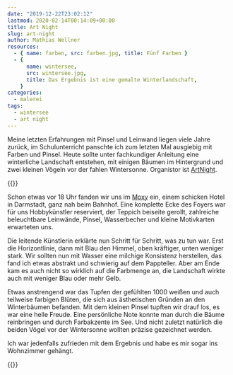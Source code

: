 ```yaml
---
date: "2019-12-22T23:02:12"
lastmod: 2020-02-14T00:14:09+00:00
title: Art Night
slug: art-night
author: Mathias Wellner
resources:
  - { name: farben, src: farben.jpg, title: Fünf Farben }
  - {
      name: wintersee,
      src: wintersee.jpg,
      title: Das Ergebnis ist eine gemalte Winterlandschaft,
    }
categories:
  - malerei
tags:
  - wintersee
  - art night
---
```


Meine letzten Erfahrungen mit Pinsel und Leinwand liegen viele Jahre zurück, im Schulunterricht panschte ich zum letzten Mal ausgiebig mit Farben und Pinsel. Heute sollte unter fachkundiger Anleitung eine winterliche Landschaft entstehen, mit einigen Bäumen im Hintergrund und zwei kleinen Vögeln vor der fahlen Wintersonne. Organistor ist [ArtNight](https://www.artnight.com/).

<!--more-->

{{<responsive-image name="farben">}}

Schon etwas vor 18 Uhr fanden wir uns im [Moxy](https://www.marriott.de/hotels/travel/frado-moxy-darmstadt) ein, einem schicken Hotel in Darmstadt, ganz nah beim Bahnhof. Eine komplette Ecke des Foyers war für uns Hobbykünstler reserviert, der Teppich beiseite gerollt, zahlreiche beleuchtbare Leinwände, Pinsel, Wasserbecher und kleine Motivkarten erwarteten uns.

Die leitende Künstlerin erklärte nun Schritt für Schritt, was zu tun war. Erst die Horizontlinie, dann mit Blau den Himmel, oben kräftiger, unten weniger stark. Wir sollten nun mit Wasser eine milchige Konsistenz herstellen, das fand ich etwas abstrakt und schwierig auf dem Pappteller. Aber am Ende kam es auch nicht so wirklich auf die Farbmenge an, die Landschaft wirkte auch mit weniger Blau oder mehr Gelb.

Etwas anstrengend war das Tupfen der gefühlten 1000 weißen und auch teilweise farbigen Blüten, die sich aus ästhetischen Gründen an den Winterbäumen befanden. Mit dem kleinen Pinsel tupften wir drauf los, es war eine helle Freude. Eine persönliche Note konnte man durch die Bäume reinbringen und durch Farbakzente im See. Und nicht zuletzt natürlich die beiden Vögel vor der Wintersonne wollten präzise gezeichnet werden.

Ich war jedenfalls zufrieden mit dem Ergebnis und habe es mir sogar ins Wohnzimmer gehängt.

{{<responsive-image name="wintersee">}}
